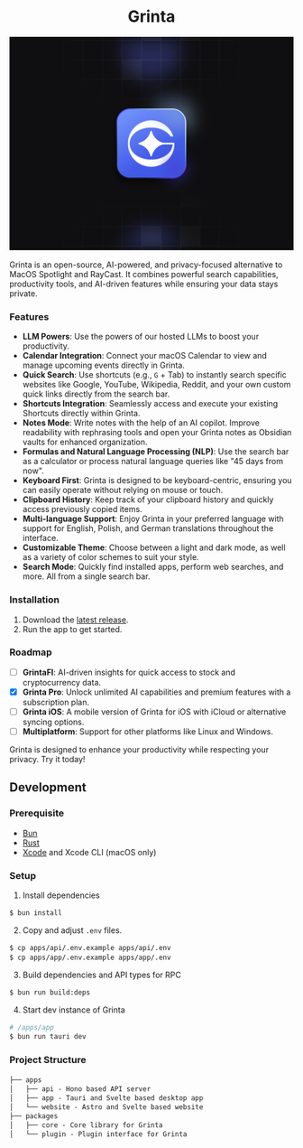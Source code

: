 <h1 align="center">Grinta</h1>

<p align="center">
  <img src="./apps/website/public/pro.svg" alt="Grinta Logo" width="604">
</p>

Grinta is an open-source, AI-powered, and privacy-focused alternative to MacOS Spotlight and RayCast. It combines powerful search capabilities, productivity tools, and AI-driven features while ensuring your data stays private.

### Features

- **LLM Powers**: Use the powers of our hosted LLMs to boost your productivity.
- **Calendar Integration**: Connect your macOS Calendar to view and manage upcoming events directly in Grinta.
- **Quick Search**: Use shortcuts (e.g., `G` + Tab) to instantly search specific websites like Google, YouTube, Wikipedia, Reddit, and your own custom quick links directly from the search bar.
- **Shortcuts Integration**: Seamlessly access and execute your existing Shortcuts directly within Grinta.
- **Notes Mode**: Write notes with the help of an AI copilot. Improve readability with rephrasing tools and open your Grinta notes as Obsidian vaults for enhanced organization.
- **Formulas and Natural Language Processing (NLP)**: Use the search bar as a calculator or process natural language queries like "45 days from now".
- **Keyboard First**: Grinta is designed to be keyboard-centric, ensuring you can easily operate without relying on mouse or touch.
- **Clipboard History**: Keep track of your clipboard history and quickly access previously copied items.
- **Multi-language Support**: Enjoy Grinta in your preferred language with support for English, Polish, and German translations throughout the interface.
- **Customizable Theme**: Choose between a light and dark mode, as well as a variety of color schemes to suit your style.
- **Search Mode**: Quickly find installed apps, perform web searches, and more. All from a single search bar.


### Installation

1. Download the [latest release](https://github.com/getgrinta/grinta/releases/latest).
2. Run the app to get started.

### Roadmap

- [ ] **GrintaFI**: AI-driven insights for quick access to stock and cryptocurrency data.
- [x] **Grinta Pro**: Unlock unlimited AI capabilities and premium features with a subscription plan.
- [ ] **Grinta iOS**: A mobile version of Grinta for iOS with iCloud or alternative syncing options.
- [ ] **Multiplatform**: Support for other platforms like Linux and Windows.

Grinta is designed to enhance your productivity while respecting your privacy. Try it today!

## Development

### Prerequisite

- [Bun](https://bun.sh)
- [Rust](https://www.rust-lang.org/)
- [Xcode](https://developer.apple.com/xcode/) and Xcode CLI (macOS only)

### Setup

1. Install dependencies

```sh
$ bun install
```

2. Copy and adjust `.env` files.

```sh
$ cp apps/api/.env.example apps/api/.env
$ cp apps/app/.env.example apps/app/.env
```

3. Build dependencies and API types for RPC

```sh
$ bun run build:deps
```

4. Start dev instance of Grinta

```sh
# /apps/app
$ bun run tauri dev
```

### Project Structure

```
├── apps
│   ├── api - Hono based API server
│   ├── app - Tauri and Svelte based desktop app
│   └── website - Astro and Svelte based website
├── packages
│   ├── core - Core library for Grinta
│   └── plugin - Plugin interface for Grinta
